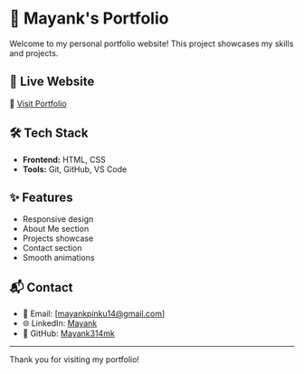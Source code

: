 # 💼 Mayank's Portfolio

Welcome to my personal portfolio website! This project showcases my skills and projects.

## 🚀 Live Website

🔗  [Visit Portfolio](https://mayank314mk.github.io/portfolio/)  

## 🛠️ Tech Stack

- **Frontend:** HTML, CSS
- **Tools:** Git, GitHub, VS Code

## ✨ Features

- Responsive design
- About Me section
- Projects showcase
- Contact section
- Smooth animations

## 📬 Contact

- 📧 Email: [mayankpinku14@gmail.com]
- 🌐 LinkedIn: [Mayank](https://www.linkedin.com/in/mayank-8a1233257/)
- 🐙 GitHub: [Mayank314mk](https://github.com/mayank314mk)


---

Thank you for visiting my portfolio!
